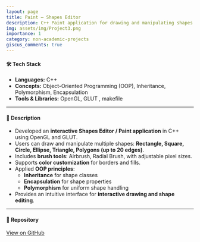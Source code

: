 ```yaml
---
layout: page
title: Paint – Shapes Editor
description: C++ Paint application for drawing and manipulating shapes using OOP concepts and OpenGL.
img: assets/img/Project3.png
importance: 1
category: non-academic-projects
giscus_comments: true
---
```


#### 🛠️ Tech Stack
- **Languages:** C++  
- **Concepts:** Object-Oriented Programming (OOP), Inheritance, Polymorphism, Encapsulation  
- **Tools & Libraries:** OpenGL, GLUT , makefile

---

#### 📌 Description
- Developed an **interactive Shapes Editor / Paint application** in C++ using OpenGL and GLUT.  
- Users can draw and manipulate multiple shapes: **Rectangle, Square, Circle, Ellipse, Triangle, Polygons (up to 20 edges)**.  
- Includes **brush tools**: Airbrush, Radial Brush, with adjustable pixel sizes.  
- Supports **color customization** for borders and fills.  
- Applied **OOP principles**:  
  - **Inheritance** for shape classes  
  - **Encapsulation** for shape properties  
  - **Polymorphism** for uniform shape handling  
- Provides an intuitive interface for **interactive drawing and shape editing**.  

---

#### 🔗 Repository
[View on GitHub](https://github.com/abhi25072002/Paint_OOPS)